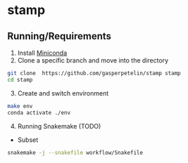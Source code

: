 # stamp

## Running/Requirements

1. Install [Miniconda](https://conda.io/en/latest/miniconda.html)
2. Clone a specific branch and move into the directory
```bash
git clone  https://github.com/gasperpetelin/stamp stamp
cd stamp
```
3. Create and switch environment
```bash
make env
conda activate ./env
```
4. Running Snakemake (TODO) 
   
- Subset
```bash
snakemake -j --snakefile workflow/Snakefile
```